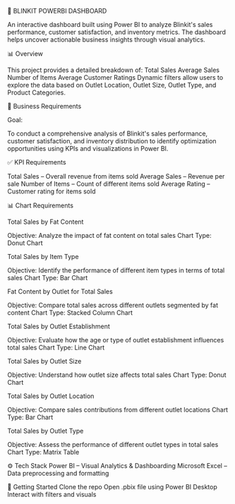 🛒 BLINKIT POWERBI DASHBOARD

An interactive dashboard built using Power BI to analyze Blinkit's sales performance, customer satisfaction, and inventory metrics. The dashboard helps uncover actionable business insights through visual analytics.

📊 Overview

This project provides a detailed breakdown of:
Total Sales
Average Sales
Number of Items
Average Customer Ratings
Dynamic filters allow users to explore the data based on Outlet Location, Outlet Size, Outlet Type, and Product Categories.


📌 Business Requirements

Goal:

To conduct a comprehensive analysis of Blinkit's sales performance, customer satisfaction, and inventory distribution to identify optimization opportunities using KPIs and visualizations in Power BI.

✅ KPI Requirements

Total Sales – Overall revenue from items sold
Average Sales – Revenue per sale
Number of Items – Count of different items sold
Average Rating – Customer rating for items sold

📊 Chart Requirements

Total Sales by Fat Content

Objective: Analyze the impact of fat content on total sales
Chart Type: Donut Chart

Total Sales by Item Type

Objective: Identify the performance of different item types in terms of total sales
Chart Type: Bar Chart

Fat Content by Outlet for Total Sales

Objective: Compare total sales across different outlets segmented by fat content
Chart Type: Stacked Column Chart

Total Sales by Outlet Establishment

Objective: Evaluate how the age or type of outlet establishment influences total sales
Chart Type: Line Chart

Total Sales by Outlet Size

Objective: Understand how outlet size affects total sales
Chart Type: Donut Chart

Total Sales by Outlet Location

Objective: Compare sales contributions from different outlet locations
Chart Type: Bar Chart

Total Sales by Outlet Type

Objective: Assess the performance of different outlet types in total sales
Chart Type: Matrix Table


⚙️ Tech Stack
Power BI – Visual Analytics & Dashboarding
Microsoft Excel – Data preprocessing and formatting

📁 Getting Started
Clone the repo
Open .pbix file using Power BI Desktop
Interact with filters and visuals

